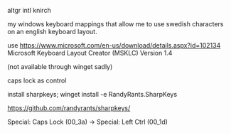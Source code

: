 altgr intl knirch

my windows keyboard mappings that allow me to use
swedish characters on an english keyboard layout.

use https://www.microsoft.com/en-us/download/details.aspx?id=102134
Microsoft Keyboard Layout Creator (MSKLC) Version 1.4

(not available through winget sadly)

caps lock as control

install sharpkeys;
winget install -e RandyRants.SharpKeys

https://github.com/randyrants/sharpkeys/

Special: Caps Lock (00_3a) -> Special: Left Ctrl (00_1d)